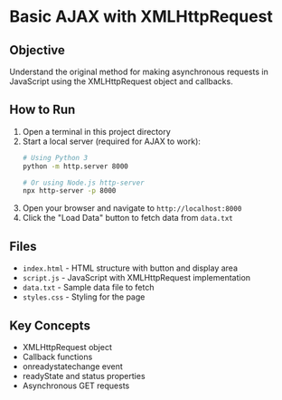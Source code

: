 # Basic AJAX with XMLHttpRequest

## Objective
Understand the original method for making asynchronous requests in JavaScript using the XMLHttpRequest object and callbacks.

## How to Run
1. Open a terminal in this project directory
2. Start a local server (required for AJAX to work):
   ```bash
   # Using Python 3
   python -m http.server 8000
   
   # Or using Node.js http-server
   npx http-server -p 8000
   ```
3. Open your browser and navigate to `http://localhost:8000`
4. Click the "Load Data" button to fetch data from `data.txt`

## Files
- `index.html` - HTML structure with button and display area
- `script.js` - JavaScript with XMLHttpRequest implementation
- `data.txt` - Sample data file to fetch
- `styles.css` - Styling for the page

## Key Concepts
- XMLHttpRequest object
- Callback functions
- onreadystatechange event
- readyState and status properties
- Asynchronous GET requests
